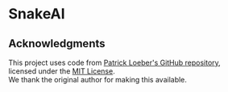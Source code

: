 # SnakeAI



## Acknowledgments
This project uses code from [Patrick Loeber's GitHub repository](https://github.com/patrickloeber/snake-ai-pytorch/tree/main),  
licensed under the [MIT License](./LICENSE).  
We thank the original author for making this available.


